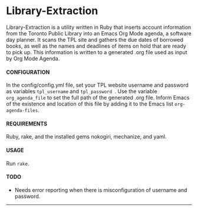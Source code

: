 Library-Extraction
==============================

Library-Extraction is a utility written in Ruby that inserts account information from the Toronto Public Library into an Emacs Org Mode agenda, a software day planner. It scans the TPL site and gathers the due dates of borrowed books, as well as the names and  deadlines of items on hold that are ready to pick up.  This information is written to a generated .org file used as input by Org Mode Agenda.

#### CONFIGURATION
In the config/config.yml file, set your TPL website username and password as variables `tpl_username` and `tpl_password `. Use the variable `org_agenda_file` to set the full path of the generated .org  file. Inform Emacs of the existence and location of this file by adding it to the Emacs list `org-agenda-files`.


#### REQUIREMENTS
Ruby, rake, and the installed gems nokogiri, mechanize, and yaml.

#### USAGE
Run `rake`.

#### TODO
* Needs error reporting when there is misconfiguration of username and password.



----------------

